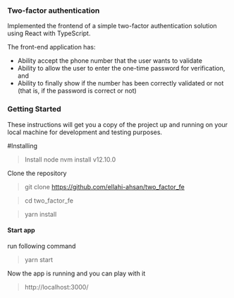 ### Two-factor authentication

 Implemented the frontend of a simple two-factor authentication solution using React with TypeScript.

The front-end application has:
- Ability accept the phone number that the user wants to validate
- Ability to allow the user to enter the one-time password for verification, and
- Ability to finally show if the number has been correctly validated or not (that is, if the password is correct or not)

### Getting Started
These instructions will get you a copy of the project up and running on your local machine for development and testing purposes.

#Installing
>Install node
>nvm install v12.10.0

Clone the repository

>git clone https://github.com/ellahi-ahsan/two_factor_fe

>cd two_factor_fe

> yarn install

#### Start app
run following command
> yarn start

Now the app is running and you can play with it
> http://localhost:3000/
